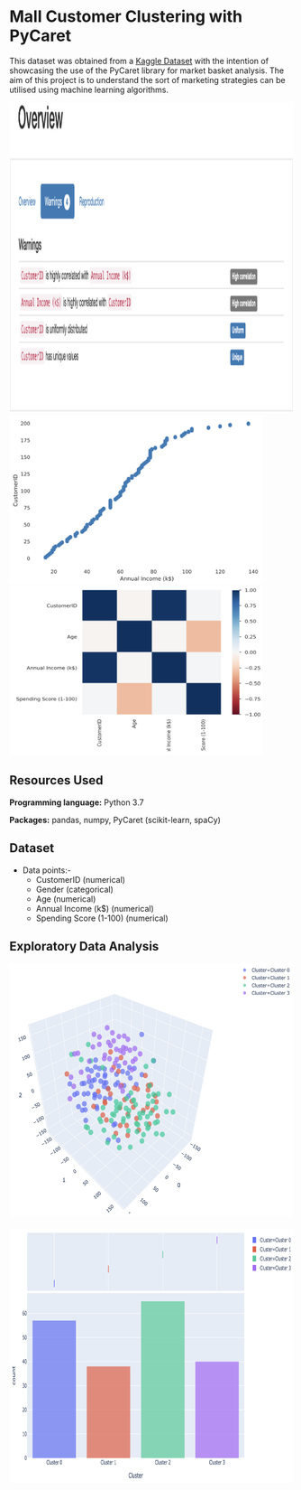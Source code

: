 # Mall Customer Clustering with PyCaret
This dataset was obtained from a [Kaggle Dataset](https://www.kaggle.com/vjchoudhary7/customer-segmentation-tutorial-in-python) with the intention of showcasing the use of the PyCaret library for market basket analysis. The aim of this project is to understand the sort of marketing strategies can be utilised using machine learning algorithms. 

<p float="left">
  <img src="https://github.com/PannaD8ta/Mall_Customer_Clustering_PyCaret/blob/main/Overview1.png" alt="Overview1" width="905" height="550"/>
  <img src="https://github.com/PannaD8ta/Mall_Customer_Clustering_PyCaret/blob/main/scatterplot.png" alt="scatterplot" width="450" height="300"/>
  <img src="https://github.com/PannaD8ta/Mall_Customer_Clustering_PyCaret/blob/main/pearson_correlation.png" alt="pearson_correlation" width="450" height="300"/>
</p>

## Resources Used
**Programming language:** Python 3.7

**Packages:** pandas, numpy, PyCaret (scikit-learn, spaCy)

## Dataset

- Data points:-
  - CustomerID (numerical) 
  - Gender (categorical)
  - Age (numerical)
  - Annual Income (k$) (numerical)
  - Spending Score (1-100) (numerical)
  
## Exploratory Data Analysis
<p float="left">
  <img src="https://github.com/PannaD8ta/Mall_Customer_Clustering_PyCaret/blob/main/3d_tsne.png" alt="3d_tsne" width="600" height="450"/>
    &nbsp;&nbsp;&nbsp;&nbsp;&nbsp;&nbsp;&nbsp;&nbsp;
  <img src="https://github.com/PannaD8ta/Mall_Customer_Clustering_PyCaret/blob/main/bar.png" alt="bar" width="600" height="450"/>
</p>
